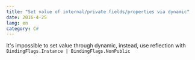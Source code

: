 ```yaml
---
title: "Set value of internal/private fields/properties via dynamic"
date: 2016-4-25
lang: en
category: C#
---
```


It's impossible to set value through dynamic, instead, use reflection with `BindingFlags.Instance |
BindingFlags.NonPublic`
